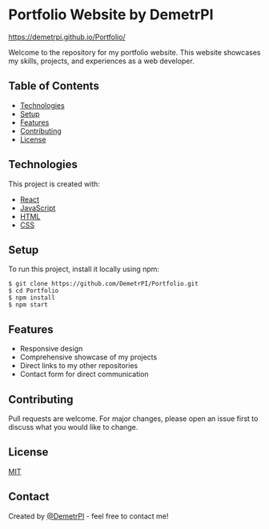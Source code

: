 # Portfolio Website by DemetrPI
https://demetrpi.github.io/Portfolio/

Welcome to the repository for my portfolio website. This website showcases my skills, projects, and experiences as a web developer.

## Table of Contents

- [Technologies](#technologies)
- [Setup](#setup)
- [Features](#features)
- [Contributing](#contributing)
- [License](#license)

## Technologies

This project is created with:

- [React](https://reactjs.org/)
- [JavaScript](https://www.javascript.com/)
- [HTML](https://developer.mozilla.org/en-US/docs/Web/HTML)
- [CSS](https://developer.mozilla.org/en-US/docs/Web/CSS)

## Setup

To run this project, install it locally using npm:

```
$ git clone https://github.com/DemetrPI/Portfolio.git
$ cd Portfolio
$ npm install
$ npm start
```

## Features

- Responsive design
- Comprehensive showcase of my projects
- Direct links to my other repositories
- Contact form for direct communication

## Contributing

Pull requests are welcome. For major changes, please open an issue first to discuss what you would like to change.

## License

[MIT](https://choosealicense.com/licenses/mit/)

## Contact

Created by [@DemetrPI](https://github.com/DemetrPI) - feel free to contact me!
